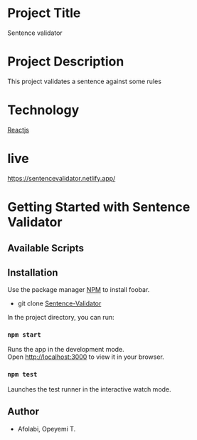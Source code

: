 # Project Title

Sentence validator
# Project Description
This project validates a sentence against some rules


# Technology
 [Reactjs](https://reactjs.org/) 

# live 
https://sentencevalidator.netlify.app/

# Getting Started with Sentence Validator

## Available Scripts

## Installation
Use the package manager [NPM](https://https://nodejs.org/en/) to install foobar.

* git clone
  [Sentence-Validator](https://github.com/TMDav007/SentenceValidator)

In the project directory, you can run:

### `npm start`

Runs the app in the development mode.\
Open [http://localhost:3000](http://localhost:3000) to view it in your browser.

### `npm test`

Launches the test runner in the interactive watch mode.


## Author
 - Afolabi, Opeyemi T.